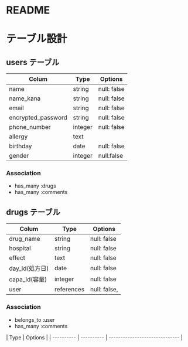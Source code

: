 # README
# テーブル設計

## users テーブル

| Colum            | Type    | Options      |
| ---------------- | ------  | -----------  |
| name             | string  | null: false  |
| name_kana        | string  | null: false  |
| email            | string  | null: false  |
| encrypted_password | string  | null: false  |
| phone_number     | integer | null: false  |
| allergy          | text    |
| birthday         |  date   | null: false|
| gender           | integer | null:false |
### Association

- has_many :drugs
- has_many :comments

## drugs テーブル

| Colum            | Type       | Options      |
| ---------------- | ---------- | -----------  |
| drug_name        | string     | null: false  |
| hospital         | string     | null: false  |
| effect           | text       | null: false  |
| day_id(処方日)    | date       | null: false  |
| capa_id(容量)     | integer    | null: false  |
| user             | references | null: false, |foreign_key: true |

### Association

- belongs_to :user
- has_many :comments


| Type        | Options                        |
| ----------  | ----------  | ------------------------------ |
